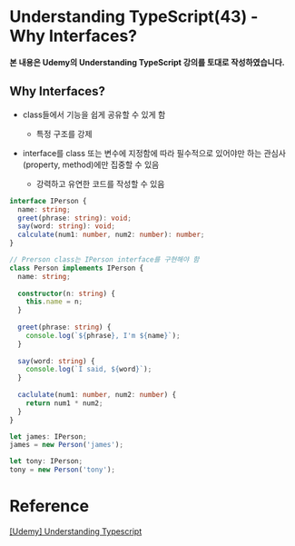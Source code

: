 # Understanding TypeScript(43) - Why Interfaces?

**본 내용은 Udemy의 Understanding TypeScript 강의를 토대로 작성하였습니다.**



## Why Interfaces?

* class들에서 기능을 쉽게 공유할 수 있게 함
  * 특정 구조를 강제

* interface를 class 또는 변수에 지정함에 따라 필수적으로 있어야만 하는 관심사(property, method)에만 집중할 수 있음
  * 강력하고 유연한 코드를 작성할 수 있음

```TypeScript
interface IPerson {
  name: string;
  greet(phrase: string): void;
  say(word: string): void;
  calculate(num1: number, num2: number): number;
}

// Prerson class는 IPerson interface를 구현해야 함
class Person implements IPerson {
  name: string;
  
  constructor(n: string) {
    this.name = n;
  }
  
  greet(phrase: string) {
   	console.log(`${phrase}, I'm ${name}`);
  }
  
  say(word: string) {
    console.log(`I said, ${word}`);
  }
  
  caclulate(num1: number, num2: number) {
    return num1 * num2;
  }
}

let james: IPerson;
james = new Person('james');

let tony: IPerson;
tony = new Person('tony');
```



# Reference

[[Udemy] Understanding Typescript](https://www.udemy.com/course/understanding-typescript/)

